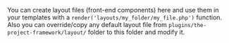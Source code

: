 You can create layout files (front-end components) here and use them in your templates with a `render('layouts/my_folder/my_file.php')` function.
Also you can override/copy any default layout file from `plugins/the-project-framework/layout/` folder to this folder and modify it.
